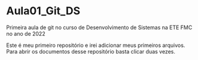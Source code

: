 # Aula01_Git_DS
Primeira aula de git no curso de Desenvolvimento de Sistemas na ETE FMC no ano de 2022

Este é meu primeiro repositório e irei adicionar meus primeiros arquivos.
Para abrir os documentos desse repositório basta clicar duas vezes.
